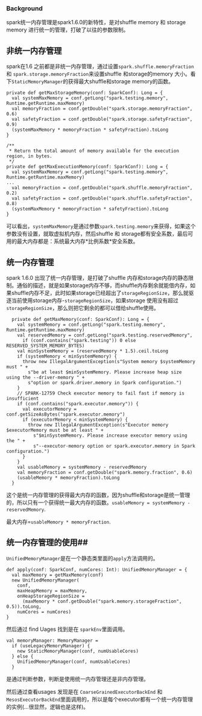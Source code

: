 ### Background ###

spark统一内存管理是spark1.6.0的新特性，是对shuffle memory 和 storage memory 进行统一的管理，打破了以往的参数限制。

## 非统一内存管理 ##

spark在1.6 之前都是非统一内存管理，通过设置`spark.shuffle.memoryFraction` 和 `spark.storage.memoryFraction`来设置shuffle 和storage的memory 大小。看下`StaticMemoryManager`的获得最大shuffle和storage memory的函数。

```
private def getMaxStorageMemory(conf: SparkConf): Long = {
  val systemMaxMemory = conf.getLong("spark.testing.memory", Runtime.getRuntime.maxMemory)
  val memoryFraction = conf.getDouble("spark.storage.memoryFraction", 0.6)
  val safetyFraction = conf.getDouble("spark.storage.safetyFraction", 0.9)
  (systemMaxMemory * memoryFraction * safetyFraction).toLong
}

/**
 * Return the total amount of memory available for the execution region, in bytes.
 */
private def getMaxExecutionMemory(conf: SparkConf): Long = {
  val systemMaxMemory = conf.getLong("spark.testing.memory", Runtime.getRuntime.maxMemory)
...
  val memoryFraction = conf.getDouble("spark.shuffle.memoryFraction", 0.2)
  val safetyFraction = conf.getDouble("spark.shuffle.safetyFraction", 0.8)
  (systemMaxMemory * memoryFraction * safetyFraction).toLong
}
```
可以看出，`systemMaxMemory`是通过参数`spark.testing.memory`来获得，如果这个参数没有设置，就取虚拟机内存，然后shuffle 和 storage都有安全系数，最后可用的最大内存都是：系统最大内存\*比例系数\*安全系数。



## 统一内存管理 ##

spark 1.6.0 出现了统一内存管理，是打破了shuffle 内存和storage内存的静态限制。通俗的描述，就是如果storage内存不够，而shuffle内存剩余就能借内存，如果shuffle内存不足，此时如果storage已经超出了`storageRegionSize`，那么就驱逐当前使用storage内存-`storageRegionSize`，如果storage 使用没有超过`storageRegionSize`，那么则把它剩余的都可以借给shuffle使用。

```
  private def getMaxMemory(conf: SparkConf): Long = {
    val systemMemory = conf.getLong("spark.testing.memory", Runtime.getRuntime.maxMemory)
    val reservedMemory = conf.getLong("spark.testing.reservedMemory",
      if (conf.contains("spark.testing")) 0 else RESERVED_SYSTEM_MEMORY_BYTES)
    val minSystemMemory = (reservedMemory * 1.5).ceil.toLong
    if (systemMemory < minSystemMemory) {
      throw new IllegalArgumentException(s"System memory $systemMemory must " +
        s"be at least $minSystemMemory. Please increase heap size using the --driver-memory " +
        s"option or spark.driver.memory in Spark configuration.")
    }
    // SPARK-12759 Check executor memory to fail fast if memory is insufficient
    if (conf.contains("spark.executor.memory")) {
      val executorMemory = conf.getSizeAsBytes("spark.executor.memory")
      if (executorMemory < minSystemMemory) {
        throw new IllegalArgumentException(s"Executor memory $executorMemory must be at least " +
          s"$minSystemMemory. Please increase executor memory using the " +
          s"--executor-memory option or spark.executor.memory in Spark configuration.")
      }
    }
    val usableMemory = systemMemory - reservedMemory
    val memoryFraction = conf.getDouble("spark.memory.fraction", 0.6)
    (usableMemory * memoryFraction).toLong
  }
```
这个是统一内存管理的获得最大内存的函数，因为shuffle和storage是统一管理的，所以只有一个获得统一最大内存的函数。`usableMemory = systemMemory - reservedMemory`.

最大内存=`usableMemory * memoryFraction`.

## 统一内存管理的使用##

`UnifiedMemoryManager`是在一个静态类里面的`apply`方法调用的。

```
def apply(conf: SparkConf, numCores: Int): UnifiedMemoryManager = {
  val maxMemory = getMaxMemory(conf)
  new UnifiedMemoryManager(
    conf,
    maxHeapMemory = maxMemory,
    onHeapStorageRegionSize =
      (maxMemory * conf.getDouble("spark.memory.storageFraction", 0.5)).toLong,
    numCores = numCores)
}
```

然后通过 find Uages 找到是在 `sparkEnv`里面调用。

```
val memoryManager: MemoryManager =
  if (useLegacyMemoryManager) {
    new StaticMemoryManager(conf, numUsableCores)
  } else {
    UnifiedMemoryManager(conf, numUsableCores)
  }
```

是通过判断参数，判断是使用统一内存管理还是非内存管理。

然后通过查看usages 发现是在 `CoarseGrainedExecutorBackEnd` 和 `MesosExecutorBackEnd`里面调用的，所以是每个executor都有一个统一内存管理的实例(...很显然，逻辑也是这样)。